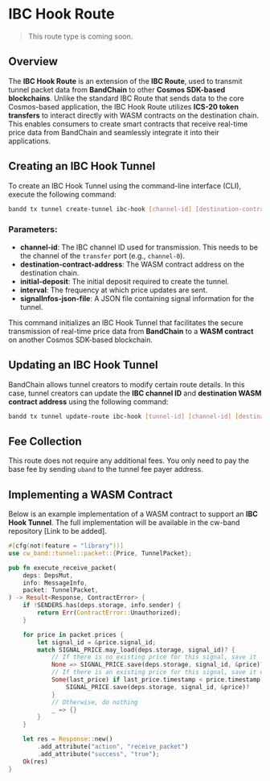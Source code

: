 # IBC Hook Route

> This route type is coming soon.

## Overview

The **IBC Hook Route** is an extension of the **IBC Route**, used to transmit tunnel packet data from **BandChain** to other **Cosmos SDK-based blockchains**. Unlike the standard IBC Route that sends data to the core Cosmos-based application, the IBC Hook Route utilizes **ICS-20 token transfers** to interact directly with WASM contracts on the destination chain. This enables consumers to create smart contracts that receive real-time price data from BandChain and seamlessly integrate it into their applications.

## Creating an IBC Hook Tunnel

To create an IBC Hook Tunnel using the command-line interface (CLI), execute the following command:

```bash
bandd tx tunnel create-tunnel ibc-hook [channel-id] [destination-contract-address] [initial-deposit] [interval] [signalInfos-json-file]
```

### Parameters:

- **channel-id**: The IBC channel ID used for transmission. This needs to be the channel of the `transfer` port (e.g., `channel-0`).
- **destination-contract-address**: The WASM contract address on the destination chain.
- **initial-deposit**: The initial deposit required to create the tunnel.
- **interval**: The frequency at which price updates are sent.
- **signalInfos-json-file**: A JSON file containing signal information for the tunnel.

This command initializes an IBC Hook Tunnel that facilitates the secure transmission of real-time price data from **BandChain** to a **WASM contract** on another Cosmos SDK-based blockchain.

## Updating an IBC Hook Tunnel

BandChain allows tunnel creators to modify certain route details. In this case, tunnel creators can update the **IBC channel ID** and **destination WASM contract address** using the following command:

```bash
bandd tx tunnel update-route ibc-hook [tunnel-id] [channel-id] [destination-contract-address]
```

## Fee Collection

This route does not require any additional fees. You only need to pay the base fee by sending `uband` to the tunnel fee payer address.

## Implementing a WASM Contract

Below is an example implementation of a WASM contract to support an **IBC Hook Tunnel**. The full implementation will be available in the cw-band repository [Link to be added].

```rust
#[cfg(not(feature = "library"))]
use cw_band::tunnel::packet::{Price, TunnelPacket};

pub fn execute_receive_packet(
    deps: DepsMut,
    info: MessageInfo,
    packet: TunnelPacket,
) -> Result<Response, ContractError> {
    if !SENDERS.has(deps.storage, info.sender) {
        return Err(ContractError::Unauthorized);
    }

    for price in packet.prices {
        let signal_id = &price.signal_id;
        match SIGNAL_PRICE.may_load(deps.storage, signal_id)? {
            // If there is no existing price for this signal, save it
            None => SIGNAL_PRICE.save(deps.storage, signal_id, &price)?,
            // If there is an existing price for this signal, save it only if it is newer
            Some(last_price) if last_price.timestamp < price.timestamp => {
                SIGNAL_PRICE.save(deps.storage, signal_id, &price)?
            }
            // Otherwise, do nothing
            _ => {}
        }
    }

    let res = Response::new()
        .add_attribute("action", "receive_packet")
        .add_attribute("success", "true");
    Ok(res)
}
```
